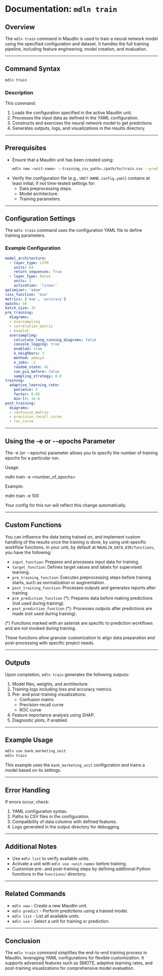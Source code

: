 # Documentation: `mdln train`

## Overview

The `mdln train` command in Maudlin is used to train a neural network model using the specified configuration and dataset. It handles the full training pipeline, including feature engineering, model creation, and evaluation.

---

## Command Syntax

```bash
mdln train
```

### Description

This command:

1. Loads the configuration specified in the active Maudlin unit.
2. Processes the input data as defined in the YAML configuration.
3. Constructs and exercises the neural network model to get predictions
4. Generates outputs, logs, and visualizations in the results directory.

---

## Prerequisites

- Ensure that a Maudlin unit has been created using:
  ```bash
  mdln new <unit-name> --training_csv_path=./path/to/train.csv --prediction_csv_path=./path/to/predict.csv
  ```
- Verify the configuration file (e.g., `UNIT-NAME.config.yaml`) contains at least initial, if not time-tested settings for:
  - Data preprocessing steps.
  - Model architecture.
  - Training parameters.

---

## Configuration Settings

The `mdln train` command uses the configuration YAML file to define training parameters.

### Example Configuration

```yaml
model_architecture:
  - layer_type: LSTM
    units: 64
    return_sequences: True
  - layer_type: Dense
    units: 1
    activation: 'linear'
optimizer: 'adam'
loss_function: 'mse'
metrics: ['mae', 'accuracy']
epochs: 50
batch_size: 32
pre_training:
  diagrams:
  - oversampling
  - correlation_matrix
  - boxplot
  oversampling:
    calculate_long_running_diagrams: false
    console_logging: true
    enabled: true
    k_neighbors: 3
    method: adasyn
    n_jobs: -1
    random_state: 42
    run_pca_before: false
    sampling_strategy: 0.8
training:
  adaptive_learning_rate:
    patience: 5
    factor: 0.85
    min-lr: 1e-6
post_training:
  diagrams:
  - confusion_matrix
  - precision_recall_curve
  - roc_curve

```
---

## Using the -e or --epochs Parameter

The -e (or --epochs) parameter allows you to specify the number of training epochs for a particular run. 

Usage:

mdln train -e <number_of_epochs>

Example:

mdln train -e 100

Your config for this run will reflect this change automatically.

---

## Custom Functions

You can influence the data being trained on, and implement custom handling of the results once the training is done, by using unit-specific workflow functions. In your unit, by default at `MAUDLIN_DATA_DIR/functions`, you have the following:

- `input_function`: Prepares and processes input data for training.
- `target_function`: Defines target values and labels for supervised learning.
- `pre_training_function`: Executes preprocessing steps before training starts, such as normalization or augmentation.
- `post_training_function`: Processes outputs and generates reports after training.
- `pre_prediction_function` (*): Prepares data before making predictions (not used during training).
- `post_prediction_function` (*): Processes outputs after predictions are made (not used during training).

(*) Functions marked with an asterisk are specific to prediction workflows and are not invoked during training.

These functions allow granular customization to align data preparation and post-processing with specific project needs.

---

## Outputs

Upon completion, `mdln train` generates the following outputs:

1. Model files, weights, and architecture.
2. Training logs including loss and accuracy metrics.
3. Pre- and post-training visualizations:
   - Confusion matrix
   - Precision-recall curve
   - ROC curve
4. Feature importance analysis using SHAP.
5. Diagnostic plots, if enabled.

---

## Example Usage

```bash
mdln use bank_marketing_unit
mdln train
```

This example uses the `bank_marketing_unit` configuration and trains a model based on its settings.

---

## Error Handling

If errors occur, check:

1. YAML configuration syntax.
2. Paths to CSV files in the configuration.
3. Compatibility of data columns with defined features.
4. Logs generated in the output directory for debugging.

---

## Additional Notes

- Use `mdln list` to verify available units.
- Activate a unit with `mdln use <unit-name>` before training.
- Customize pre- and post-training steps by defining additional Python functions in the `functions/` directory.

---

## Related Commands

- `mdln new` - Create a new Maudlin unit.
- `mdln predict` - Perform predictions using a trained model.
- `mdln list` - List all available units.
- `mdln use` - Select a unit for training or prediction.

---

## Conclusion

The `mdln train` command simplifies the end-to-end training process in Maudlin, leveraging YAML configurations for flexible customization. It supports advanced features such as SMOTE, adaptive learning rates, and post-training visualizations for comprehensive model evaluation.

